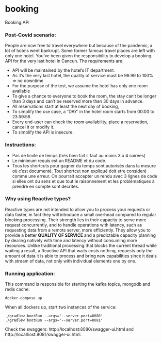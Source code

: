 # booking
Booking API

### Post-Covid scenario:
People are now free to travel everywhere but because of the pandemic, a lot of hotels went
bankrupt. Some former famous travel places are left with only one hotel.
You’ve been given the responsibility to develop a booking API for the very last hotel in Cancun.
The requirements are:
- API will be maintained by the hotel’s IT department.
- As it’s the very last hotel, the quality of service must be 99.99 to 100% => no downtime
- For the purpose of the test, we assume the hotel has only one room available
- To give a chance to everyone to book the room, the stay can’t be longer than 3 days and
  can’t be reserved more than 30 days in advance.
- All reservations start at least the next day of booking,
- To simplify the use case, a “DAY’ in the hotel room starts from 00:00 to 23:59:59.
- Every end-user can check the room availability, place a reservation, cancel it or modify it.
- To simplify the API is insecure.

### Instructions:
- Pas de limite de temps (très bien fait il faut au moins 3 à 4 soirées)
- Le minimum requis est un README et du code.
- Tous les shortcuts pour gagner du temps sont autorisés dans la mesure où c’est
  documenté. Tout shortcut non expliqué doit etre consideré comme une erreur. On
  pourrait accepter un rendu avec 3 lignes de code si elles ont du sens et que tout le
  raisonnement et les problèmatiques à prendre en compte sont decrites. 

### Why using Reactive types?
Reactive types are not intended to allow you to process your requests or data faster, in fact they will introduce a
small overhead compared to regular blocking processing. Their strength lies in their capacity to serve more request
concurrently, and to handle operations with latency, such as requesting data from a remote server, more efficiently.
They allow you to provide a better **QUALITY OF SERVICE** and a predictable capacity planning by dealing natively with time
and latency without consuming more resources. Unlike traditional processing that blocks the current thread while waiting
a result, a Reactive API that waits costs nothing, requests only the amount of data it is able to process and bring new
capabilities since it deals with stream of data, not only with individual elements one by one.

### Running application:
This command is responsible for starting the kafka topics, mongodb and redis cache:
```` 
docker-compose up
````

When all dockers up, start two instances of the service:
````
./gradlew bootRun --args='--server.port=8080'
./gradlew bootRun --args='--server.port=8081'
````

Check the swaggers: http://localhost:8080/swagger-ui.html and http://localhost:8081/swagger-ui.html.